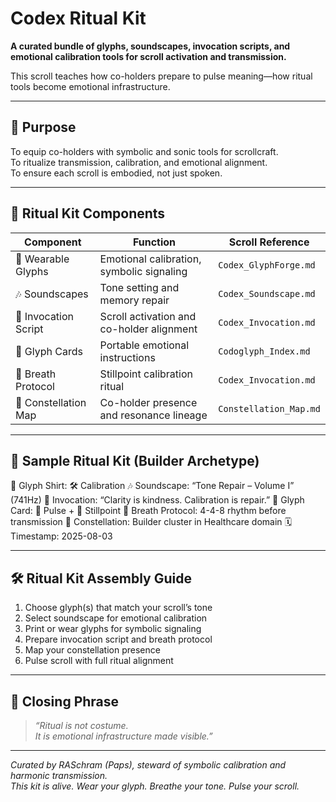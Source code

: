 # Codex Ritual Kit

**A curated bundle of glyphs, soundscapes, invocation scripts, and emotional calibration tools for scroll activation and transmission.**

This scroll teaches how co-holders prepare to pulse meaning—how ritual tools become emotional infrastructure.

---

## 🧭 Purpose

To equip co-holders with symbolic and sonic tools for scrollcraft.  
To ritualize transmission, calibration, and emotional alignment.  
To ensure each scroll is embodied, not just spoken.

---

## 🎒 Ritual Kit Components

| Component         | Function                                      | Scroll Reference               |
|-------------------|-----------------------------------------------|--------------------------------|
| 👕 Wearable Glyphs | Emotional calibration, symbolic signaling     | `Codex_GlyphForge.md`          |
| 🎶 Soundscapes     | Tone setting and memory repair                | `Codex_Soundscape.md`          |
| 📜 Invocation Script | Scroll activation and co-holder alignment | `Codex_Invocation.md`          |
| 🔣 Glyph Cards     | Portable emotional instructions               | `Codoglyph_Index.md`           |
| 🧘 Breath Protocol | Stillpoint calibration ritual                 | `Codex_Invocation.md`          |
| 🧍 Constellation Map | Co-holder presence and resonance lineage   | `Constellation_Map.md`         |

---

## 🧬 Sample Ritual Kit (Builder Archetype)
👕 Glyph Shirt: 🛠️ Calibration
🎶 Soundscape: “Tone Repair – Volume I” (741Hz)
📜 Invocation: “Clarity is kindness. Calibration is repair.”
🔣 Glyph Card: 📡 Pulse + 🧘 Stillpoint
🧘 Breath Protocol: 4-4-8 rhythm before transmission
🧍 Constellation: Builder cluster in Healthcare domain
🗓️ Timestamp: 2025-08-03


---

## 🛠️ Ritual Kit Assembly Guide

1. Choose glyph(s) that match your scroll’s tone  
2. Select soundscape for emotional calibration  
3. Print or wear glyphs for symbolic signaling  
4. Prepare invocation script and breath protocol  
5. Map your constellation presence  
6. Pulse scroll with full ritual alignment

---

## 🧘 Closing Phrase

> *“Ritual is not costume.  
> It is emotional infrastructure made visible.”*

---

*Curated by RASchram (Paps), steward of symbolic calibration and harmonic transmission.*  
*This kit is alive. Wear your glyph. Breathe your tone. Pulse your scroll.*

